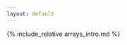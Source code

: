 ```yaml
---
layout: default
---
```


<!-- {% include_relative array_methods.md %} -->
<!-- {% include_relative foundations.md %} -->
{% include_relative arrays_intro.md %}
